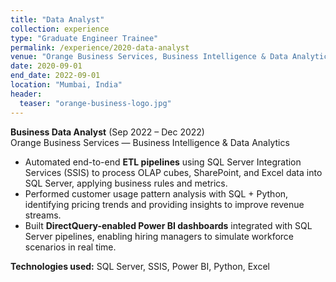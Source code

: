 ```yaml
---
title: "Data Analyst"
collection: experience
type: "Graduate Engineer Trainee"
permalink: /experience/2020-data-analyst
venue: "Orange Business Services, Business Intelligence & Data Analytics"
date: 2020-09-01
end_date: 2022-09-01
location: "Mumbai, India"
header:
  teaser: "orange-business-logo.jpg"
---
```


**Business Data Analyst** (Sep 2022 – Dec 2022)  
Orange Business Services — Business Intelligence & Data Analytics  

- Automated end-to-end **ETL pipelines** using SQL Server Integration Services (SSIS) to process OLAP cubes, SharePoint, and Excel data into SQL Server, applying business rules and metrics.  
- Performed customer usage pattern analysis with SQL + Python, identifying pricing trends and providing insights to improve revenue streams.  
- Built **DirectQuery-enabled Power BI dashboards** integrated with SQL Server pipelines, enabling hiring managers to simulate workforce scenarios in real time.  

**Technologies used:** SQL Server, SSIS, Power BI, Python, Excel  

